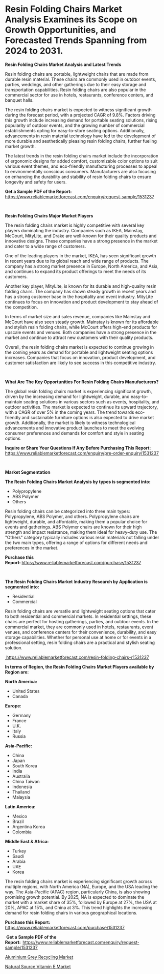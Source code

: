 <p><h1>Resin Folding Chairs Market Analysis Examines its Scope on Growth Opportunities, and Forecasted Trends Spanning from 2024 to 2031.</h1></p><p><strong>Resin Folding Chairs Market Analysis and Latest Trends</strong></p>
<p><p>Resin folding chairs are portable, lightweight chairs that are made from durable resin material. These chairs are commonly used in outdoor events, parties, weddings, and other gatherings due to their easy storage and transportation capabilities. Resin folding chairs are also popular in the commercial sector for use in hotels, restaurants, conference centers, and banquet halls.</p><p>The resin folding chairs market is expected to witness significant growth during the forecast period, with a projected CAGR of 9.8%. Factors driving this growth include increasing demand for portable seating solutions, rising popularity of outdoor events, and the growing number of commercial establishments opting for easy-to-store seating options. Additionally, advancements in resin material technology have led to the development of more durable and aesthetically pleasing resin folding chairs, further fueling market growth.</p><p>The latest trends in the resin folding chairs market include the incorporation of ergonomic designs for added comfort, customizable color options to suit various event themes, and eco-friendly manufacturing processes to appeal to environmentally conscious consumers. Manufacturers are also focusing on enhancing the durability and stability of resin folding chairs to ensure longevity and safety for users.</p></p>
<p><strong>Get a Sample PDF of the Report:&nbsp;</strong> <a href="https://www.reliablemarketforecast.com/enquiry/request-sample/1531237">https://www.reliablemarketforecast.com/enquiry/request-sample/1531237</a></p>
<p>&nbsp;</p>
<p><strong>Resin Folding Chairs Major Market Players</strong></p>
<p><p>The resin folding chairs market is highly competitive with several key players dominating the industry. Companies such as IKEA, Mainstay, McCourt, MityLite, and Drake are well-known for their quality products and innovative designs. These companies have a strong presence in the market and cater to a wide range of customers.</p><p>One of the leading players in the market, IKEA, has seen significant growth in recent years due to its global reach and wide range of products. The company has a strong market presence in Europe, North America, and Asia, and continues to expand its product offerings to meet the needs of its customers.</p><p>Another key player, MityLite, is known for its durable and high-quality resin folding chairs. The company has shown steady growth in recent years and has a strong customer base in the hospitality and event industry. MityLite continues to focus on innovation and product development to stay ahead of the competition.</p><p>In terms of market size and sales revenue, companies like Mainstay and McCourt have also seen steady growth. Mainstay is known for its affordable and stylish resin folding chairs, while McCourt offers high-end products for upscale events and venues. Both companies have a strong presence in the market and continue to attract new customers with their quality products.</p><p>Overall, the resin folding chairs market is expected to continue growing in the coming years as demand for portable and lightweight seating options increases. Companies that focus on innovation, product development, and customer satisfaction are likely to see success in this competitive industry.</p></p>
<p>&nbsp;</p>
<p><strong>What Are The Key Opportunities For Resin Folding Chairs Manufacturers?</strong></p>
<p><p>The global resin folding chairs market is experiencing significant growth, driven by the increasing demand for lightweight, durable, and easy-to-maintain seating solutions in various sectors such as events, hospitality, and outdoor activities. The market is expected to continue its upward trajectory, with a CAGR of over 5% in the coming years. The trend towards eco-friendly and sustainable furniture options is also expected to drive market growth. Additionally, the market is likely to witness technological advancements and innovative product launches to meet the evolving consumer preferences and demands for comfort and style in seating options.</p></p>
<p><strong>Inquire or Share Your Questions If Any Before Purchasing This Report:</strong> <a href="https://www.reliablemarketforecast.com/enquiry/pre-order-enquiry/1531237">https://www.reliablemarketforecast.com/enquiry/pre-order-enquiry/1531237</a></p>
<p>&nbsp;</p>
<p><strong>Market Segmentation</strong></p>
<p><strong>The Resin Folding Chairs Market Analysis by types is segmented into:</strong></p>
<p><ul><li>Polypropylene</li><li>ABS Polymer</li><li>Others</li></ul></p>
<p><p>Resin folding chairs can be categorized into three main types: Polypropylene, ABS Polymer, and others. Polypropylene chairs are lightweight, durable, and affordable, making them a popular choice for events and gatherings. ABS Polymer chairs are known for their high strength and impact resistance, making them ideal for heavy-duty use. The "Others" category typically includes various resin materials not falling under the two main types, offering a range of options for different needs and preferences in the market.</p></p>
<p><strong>Purchase this Report:&nbsp;</strong><a href="https://www.reliablemarketforecast.com/purchase/1531237">https://www.reliablemarketforecast.com/purchase/1531237</a></p>
<p>&nbsp;</p>
<p><strong>The Resin Folding Chairs Market Industry Research by Application is segmented into:</strong></p>
<p><ul><li>Residential</li><li>Commercial</li></ul></p>
<p><p>Resin folding chairs are versatile and lightweight seating options that cater to both residential and commercial markets. In residential settings, these chairs are perfect for hosting gatherings, parties, and outdoor events. In the commercial market, they are commonly used in hotels, restaurants, event venues, and conference centers for their convenience, durability, and easy storage capabilities. Whether for personal use at home or for events in a professional setting, resin folding chairs are a practical and stylish seating solution.</p></p>
<p><a href="https://www.reliablemarketforecast.com/resin-folding-chairs-r1531237">&nbsp;https://www.reliablemarketforecast.com/resin-folding-chairs-r1531237</a></p>
<p><strong>In terms of Region, the Resin Folding Chairs Market Players available by Region are:</strong></p>
<p>
    <p> <strong> North America: </strong>
        <ul>
            <li>United States</li>
            <li>Canada</li>
        </ul>
        </p> 
    <p> <strong> Europe: </strong>
        <ul>
            <li>Germany</li>
            <li>France</li>
            <li>U.K.</li>
            <li>Italy</li>
            <li>Russia</li>
        </ul>
        </p> 
    <p> <strong> Asia-Pacific: </strong>
        <ul>
            <li>China</li>
            <li>Japan</li>
            <li>South Korea</li>
            <li>India</li>
            <li>Australia</li>
            <li>China Taiwan</li>
            <li>Indonesia</li>
            <li>Thailand</li>
            <li>Malaysia</li>
        </ul>
        </p> 
    <p> <strong> Latin America: </strong>
        <ul>
            <li>Mexico</li>
            <li>Brazil</li>
            <li>Argentina Korea</li>
            <li>Colombia</li>
        </ul>
        </p> 
    <p> <strong> Middle East & Africa: </strong>
        <ul>
            <li>Turkey</li>
            <li>Saudi</li>
            <li>Arabia</li>
            <li>UAE</li>
            <li>Korea</li>
        </ul>
    </p>
    </p>
<p><p>The resin folding chairs market is experiencing significant growth across multiple regions, with North America (NA), Europe, and the USA leading the way. The Asia-Pacific (APAC) region, particularly China, is also showing promising growth potential. By 2025, NA is expected to dominate the market with a market share of 35%, followed by Europe at 27%, the USA at 20%, APAC at 15%, and China at 3%. This trend highlights the increasing demand for resin folding chairs in various geographical locations.</p></p>
<p><strong>Purchase this Report: </strong><a href="https://www.reliablemarketforecast.com/purchase/1531237">https://www.reliablemarketforecast.com/purchase/1531237</a></p>
<p>&nbsp;<strong>Get a Sample PDF of the Report:&nbsp;&nbsp;</strong><a href="https://www.reliablemarketforecast.com/enquiry/request-sample/1531237">https://www.reliablemarketforecast.com/enquiry/request-sample/1531237</a></p>
<p><strong></strong></p>
<p><p><a href="https://github.com/julyju69/Market-Research-Report-List-4/blob/main/aluminium-grey-recycling-market.md">Aluminium Grey Recycling Market</a></p><p><a href="https://view.publitas.com/reportprime-1/comprehensive-analysis-of-the-global-natural-source-vitamin-e-market-growth-trends-market-forecasts-2024-2031/">Natural Source Vitamin E Market</a></p></p>